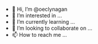 - 👋 Hi, I’m @oeclynagan
- 👀 I’m interested in ...
- 🌱 I’m currently learning ...
- 💞️ I’m looking to collaborate on ...
- 📫 How to reach me ...

<!---
oeclynagan/oeclynagan is a ✨ special ✨ repository because its `README.md` (this file) appears on your GitHub profile.
You can click the Preview link to take a look at your changes.
--->
